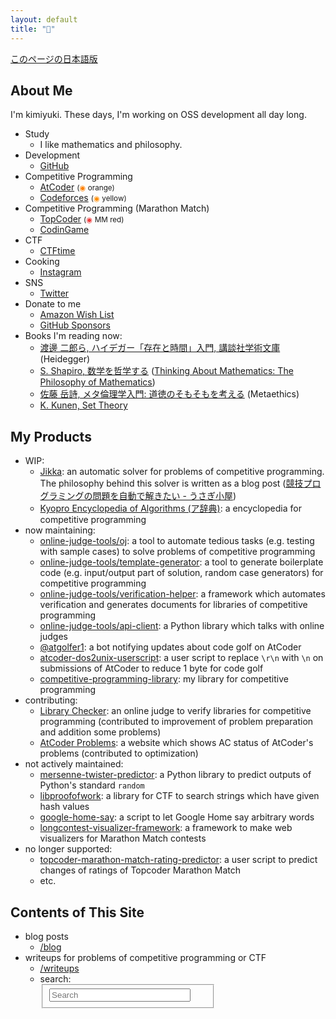```yaml
---
layout: default
title: "🐇"
---
```


[このページの日本語版](/index.ja.html)

## About Me

I'm kimiyuki. These days, I'm working on OSS development all day long.

-   Study
    -   I like mathematics and philosophy.
-   Development
    -   [GitHub](https://github.com/kmyk/)
-   Competitive Programming
    -   [AtCoder](https://atcoder.jp/user/kimiyuki) <small>(<span style="color: #ff8000;">◉</span> orange)</small>
    -   [Codeforces](https://codeforces.com/profile/kimiyuki) <small>(<span style="color: #ff8c00;">◉</span> yellow)</small>
-   Competitive Programming (Marathon Match)
    -   [TopCoder](https://www.topcoder.com/members/kimiyuki/) <small>(<span style="color: #ef3a3a;">◉</span> MM red)</small>
    -   [CodinGame](https://www.codingame.com/profile/a1b3c572aa1ec002731ab7f4c7a5f08e3068231)
-   CTF
    -   [CTFtime](https://ctftime.org/user/12503)
-   Cooking
    -   [Instagram](https://www.instagram.com/usg_cooking/)
-   SNS
    -   [Twitter](https://twitter.com/kimiyuki_u)
-   Donate to me
    -   [Amazon Wish List](https://www.amazon.co.jp/hz/wishlist/ls/1C2SP7ASBHO7V)
    -   [GitHub Sponsors](https://github.com/sponsors/kmyk)
-   Books I'm reading now:
    -   [渡邊 二郎ら, ハイデガー「存在と時間」入門, 講談社学術文庫](https://www.amazon.co.jp/dp/4062920808) (Heidegger)
    -   [S. Shapiro, 数学を哲学する](https://www.amazon.co.jp/dp/4480860746) ([Thinking About Mathematics: The Philosophy of Mathematics](https://www.amazon.co.jp/dp/0192893068))
    -   [佐藤 岳詩, メタ倫理学入門: 道徳のそもそもを考える](https://www.amazon.co.jp/dp/4326102624) (Metaethics)
    -   [K. Kunen, Set Theory](https://www.amazon.co.jp/dp/1848900503)

## My Products

-   WIP:
    -   [Jikka](https://github.com/kmyk/Jikka): an automatic solver for problems of competitive programming. The philosophy behind this solver is written as a blog post ([競技プログラミングの問題を自動で解きたい - うさぎ小屋](https://kimiyuki.net/blog/2020/12/09/automated-solvers-of-competitive-programming/))
    -   [Kyopro Encyclopedia of Algorithms (ア辞典)](https://dic.kimiyuki.net): a encyclopedia for competitive programming
-   now maintaining:
    -   [online-judge-tools/oj](https://github.com/online-judge-tools/oj): a tool to automate tedious tasks (e.g. testing with sample cases) to solve problems of competitive programming
    -   [online-judge-tools/template-generator](https://github.com/online-judge-tools/template-generator): a tool to generate boilerplate code (e.g. input/output part of solution, random case generators) for competitive programming
    -   [online-judge-tools/verification-helper](https://github.com/online-judge-tools/verification-helper): a framework which automates verification and generates documents for libraries of competitive programming
    -   [online-judge-tools/api-client](https://github.com/online-judge-tools/api-client): a Python library which talks with online judges
    -   [@atgolfer1](https://twitter.com/atgolfer1): a bot notifying updates about code golf on AtCoder
    -   [atcoder-dos2unix-userscript](https://github.com/kmyk/atcoder-dos2unix-userscript): a user script to replace `\r\n` with `\n` on submissions of AtCoder to reduce 1 byte for code golf
    -   [competitive-programming-library](https://kmyk.github.io/competitive-programming-library/): my library for competitive programming
-   contributing:
    -   [Library Checker](https://judge.yosupo.jp/): an online judge to verify libraries for competitive programming (contributed to improvement of problem preparation and addition some problems)
    -   [AtCoder Problems](https://kenkoooo.com/atcoder/?#/table/kimiyuki/kenkoooo): a website which shows AC status of AtCoder's problems (contributed to optimization)
-   not actively maintained:
    -   [mersenne-twister-predictor](https://github.com/kmyk/mersenne-twister-predictor): a Python library to predict outputs of Python's standard `random`
    -   [libproofofwork](https://github.com/kmyk/libproofofwork): a library for CTF to search strings which have given hash values
    -   [google-home-say](https://github.com/kmyk/google-home-say): a script to let Google Home say arbitrary words
    -   [longcontest-visualizer-framework](https://github.com/kmyk/longcontest-visualizer-framework): a framework to make web visualizers for Marathon Match contests
-   no longer supported:
    -   [topcoder-marathon-match-rating-predictor](https://github.com/kmyk/topcoder-marathon-match-rating-predictor): a user script to predict changes of ratings of Topcoder Marathon Match
    -   etc.

## Contents of This Site

-   blog posts
    -   [/blog](./blog)
-   writeups for problems of competitive programming or CTF
    -   [/writeups](./writeups)
    -   search:
        <div style="max-width: 20em">
            <form action="https://google.com/search" method="get">
                <fieldset role="search" class="site-search">
                    <input type="hidden" name="sitesearch" value="kimiyuki.net">
                    <input class="search" type="text" name="q" results="0" placeholder="Search" style="width: 90%" />
                </fieldset>
            </form>
        </div>
